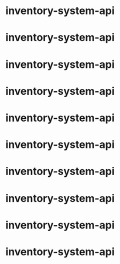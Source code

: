 # inventory-system-api
# inventory-system-api
# inventory-system-api
# inventory-system-api
# inventory-system-api
# inventory-system-api
# inventory-system-api
# inventory-system-api
# inventory-system-api
# inventory-system-api
